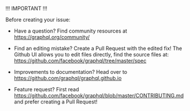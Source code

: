 !!! IMPORTANT !!!

Before creating your issue:

- Have a question? Find community resources at https://graphql.org/community/

- Find an editing mistake? Create a Pull Request with the edited fix! The Github
  UI allows you to edit files directly, find the source files at:
  https://github.com/facebook/graphql/tree/master/spec

- Improvements to documentation? Head over to
  https://github.com/graphql/graphql.github.io

- Feature request? First read
  https://github.com/facebook/graphql/blob/master/CONTRIBUTING.md and prefer
  creating a Pull Request!
